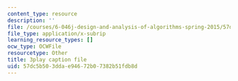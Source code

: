 ```yaml
---
content_type: resource
description: ''
file: /courses/6-046j-design-and-analysis-of-algorithms-spring-2015/57dc5b503ddae94672b07382b51fdb8d_1409658.srt
file_type: application/x-subrip
learning_resource_types: []
ocw_type: OCWFile
resourcetype: Other
title: 3play caption file
uid: 57dc5b50-3dda-e946-72b0-7382b51fdb8d
---
```

